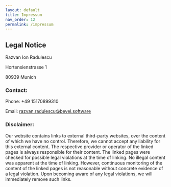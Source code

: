 ```yaml
---
layout: default
title: Impressum
nav_order: 12
permalink: /impressum
---
```


## Legal Notice

Razvan Ion Radulescu 

Hortensienstrasse 1

80939 Munich

### Contact:
Phone: +49 15170899310

Email: razvan.radulescu@bevel.software

### Disclaimer: 
Our website contains links to external third-party websites, over the content of which we have no control. Therefore, we cannot accept any liability for this external content. The respective provider or operator of the linked pages is always responsible for their content. The linked pages were checked for possible legal violations at the time of linking. No illegal content was apparent at the time of linking. However, continuous monitoring of the content of the linked pages is not reasonable without concrete evidence of a legal violation. Upon becoming aware of any legal violations, we will immediately remove such links.